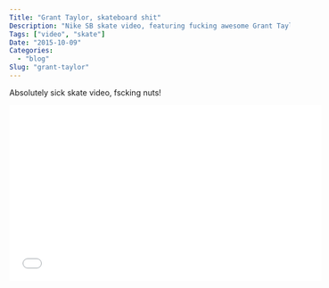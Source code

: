 ```yaml
---
Title: "Grant Taylor, skateboard shit"
Description: "Nike SB skate video, featuring fucking awesome Grant Taylor"
Tags: ["video", "skate"]
Date: "2015-10-09"
Categories:
  - "blog"
Slug: "grant-taylor"
---
```


Absolutely sick skate video, fscking nuts!

<div class="video-container">
<iframe width="560" height="315" src="//www.youtube.com/embed/U_QxJhVfXKc" frameborder="0" allowfullscreen></iframe>
</div>
